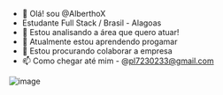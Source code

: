 - 👋 Olá! sou @AlberthoX
- Estudante Full Stack / Brasil - Alagoas
- 👀 Estou analisando a área que quero atuar!
- 🌱 Atualmente estou aprendendo progamar
- 💞️ Estou procurando colaborar a empresa
- 📫 Como chegar até mim - @pl7230233@gmail.com




![image](https://github.com/user-attachments/assets/206f4584-e938-46e9-ac7e-a4b305aecb60)
